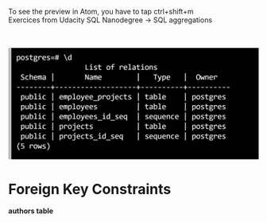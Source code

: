 
To see the preview in Atom, you have to tap ctrl+shift+m </br>
Exercices from Udacity SQL Nanodegree -> SQL aggregations  </br> </br> </br>


![](constraint_modifiers.JPG)

# Foreign Key Constraints

__authors table__
```

```

